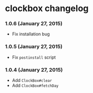 # clockbox changelog

### 1.0.6 (January 27, 2015)

- Fix installation bug

### 1.0.5 (January 27, 2015)

- Fix `postinstall` script

### 1.0.4 (January 27, 2015)

- Add `ClockBox#clear`
- Add `ClockBox#fetchDay`

